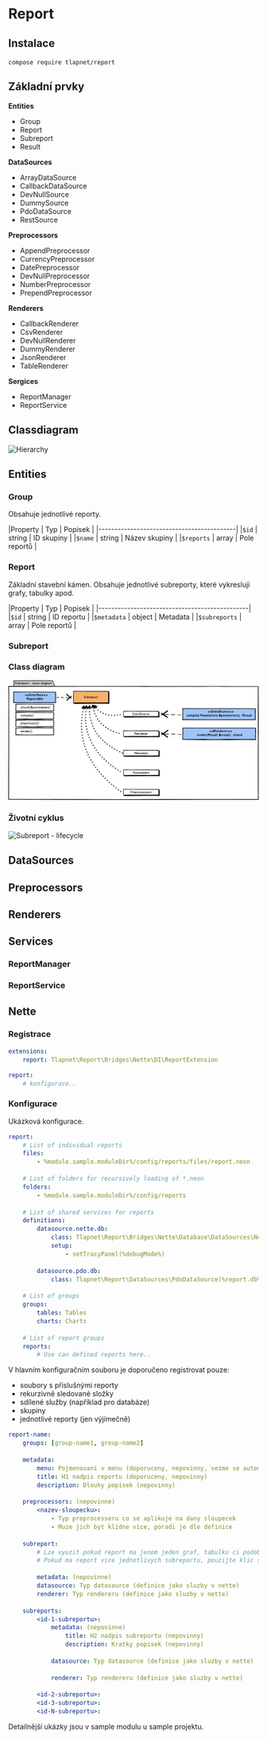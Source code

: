 # Report

## Instalace

```
compose require tlapnet/report
```

## Základní prvky

**Entities**
- Group
- Report
- Subreport
- Result

**DataSources**
- ArrayDataSource
- CallbackDataSource
- DevNullSource
- DummySource
- PdoDataSource
- RestSource

**Preprocessors**
- AppendPreprocessor
- CurrencyPreprocessor
- DatePreprocessor
- DevNullPreprocessor
- NumberPreprocessor
- PrependPreprocessor

**Renderers**
- CallbackRenderer
- CsvRenderer
- DevNullRenderer
- DummyRenderer
- JsonRenderer
- TableRenderer

**Sergices**
- ReportManager
- ReportService

## Classdiagram

![Hierarchy](misc/hierarchy.pnd)

## Entities

### Group

Obsahuje jednotlivé reporty.

|Property   | Typ       | Popisek           | 
|-------------------------------------------|
|`$id`      | string    | ID skupiny        |
|`$name`    | string    | Název skupiny     |
|`$reports` | array     | Pole reportů      |

### Report

Základní stavební kámen. Obsahuje jednotlivé subreporty, které vykreslují 
grafy, tabulky apod.

|Property       | Typ       | Popisek           | 
|-----------------------------------------------|
|`$id`          | string    | ID reportu        |
|`$metadata`    | object    | Metadata          |
|`$subreports`  | array     | Pole reportů      |

### Subreport

### Class diagram

![Subreport - class diagram](misc/subreport-classdiagram.png)

### Životní cyklus

![Subreport - lifecycle](misc/subreport-lifecycle.pnd)

## DataSources

## Preprocessors

## Renderers

## Services

### ReportManager

### ReportService

## Nette

### Registrace

```yaml
extensions:
    report: Tlapnet\Report\Bridges\Nette\DI\ReportExtension
```

```yaml
report:
    # konfigurace..
```

### Konfigurace

Ukázková konfigurace.

```yaml
report:
	# List of individual reports
	files:
		- %module.sample.moduleDir%/config/reports/files/report.neon

	# List of folders for recursively loading of *.neon
	folders:
		- %module.sample.moduleDir%/config/reports

	# List of shared services for reports
	definitions:
		datasource.nette.db:
			class: Tlapnet\Report\Bridges\Nette\Database\DataSources\NetteDatabaseDataSource(%report.db%)
			setup:
				- setTracyPanel(%debugMode%)

		datasource.pdo.db:
			class: Tlapnet\Report\DataSources\PdoDataSource(%report.db%)

	# List of groups
	groups:
		tables: Tables
		charts: Charts

	# List of report groups
	reports:
		# Use can defined reports here..
```

V hlavním konfiguračním souboru je doporučeno registrovat pouze:

- soubory s přislušnými reporty
- rekurzivně sledované složky
- sdílené služby (například pro databáze)
- skupiny
- jednotlivé reporty (jen výjímečně)

```yaml
report-name:
	groups: [group-name1, group-name2]

	metadata:
		menu: Pojmenovani v menu (doporuceny, nepovinny, vezme se automaticky z nazvu reportu)
        title: H1 nadpis reportu (doporuceny, nepovinny)
        description: Dlouhy popisek (nepovinny)
        
    preprocessors: (nepovinne)
        <nazev-sloupecku>:
            - Typ preprocesseru co se aplikuje na dany sloupecek
            - Muze jich byt klidne vice, poradi je dle definice

    subreport:
        # Lze vyuzit pokud report ma jenom jeden graf, tabulku ci podobne
        # Pokud ma report vice jednotlivych subreportu, pouzijte klic subreports
        
        metadata: (nepovinne)
        datasource: Typ datasource (definice jako sluzby v nette)
        renderer: Typ rendereru (definice jako sluzby v nette)
        
	subreports:
		<id-1-subreportu>:
		    metadata: (nepovinne)
		        title: H2 nadpis subreportu (nepovinny)
		        description: Kratky popisek (nepovinny)
		        
			datasource: Typ datasource (definice jako sluzby v nette)
			
			renderer: Typ rendereru (definice jako sluzby v nette)
			
		<id-2-subreportu>:
		<id-3-subreportu>:
		<id-N-subreportu>:

```

Detailnější ukázky jsou v sample modulu u sample projektu.
